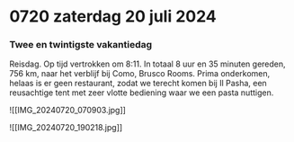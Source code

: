 # 0720 zaterdag 20 juli 2024
### Twee en twintigste vakantiedag
Reisdag. Op tijd vertrokken om 8:11. In totaal 8 uur en 35 minuten gereden, 756 km, naar het verblijf bij Como, Brusco Rooms. Prima onderkomen, helaas is er geen restaurant, zodat we terecht komen bij Il Pasha, een reusachtige tent met zeer vlotte bediening waar we een pasta nuttigen.

![[IMG_20240720_070903.jpg]]

![[IMG_20240720_190218.jpg]]